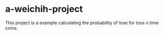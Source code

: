 # a-weichih-project
This project is a example calculating the probability of lose for toss n time coins.
